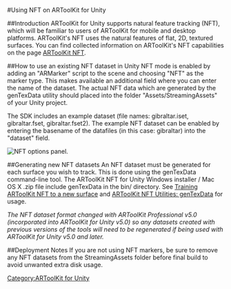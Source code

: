 #Using NFT on ARToolKit for Unity

##Introduction
ARToolKit for Unity supports natural feature tracking (NFT), which will be familiar to users of ARToolKit for mobile and desktop platforms. ARToolKit's NFT uses the natural features of flat, 2D, textured surfaces. You can find collected information on ARToolKit's NFT capabilities on the page [ARToolKit NFT][nft].

##How to use an existing NFT dataset in Unity
NFT mode is enabled by adding an "ARMarker" script to the scene and choosing "NFT" as the marker type. This makes available an additional field where you can enter the name of the dataset. The actual NFT data which are generated by the genTexData utility should placed into the folder "Assets/StreamingAssets" of your Unity project.

The SDK includes an example dataset (file names: gibraltar.iset, gibraltar.fset, gibraltar.fset2). The example NFT dataset can be enabled by entering the basename of the datafiles (in this case: gibraltar) into the "dataset" field.

![NFT options panel.][nft_options]

##Generating new NFT datasets
An NFT dataset must be generated for each surface you wish to track. This is done using the genTexData command-line tool. The ARToolKit NFT for Unity Windows installer / Mac OS X .zip file include genTexData in the bin/ directory. See [Training ARToolKit NFT to a new surface][train_nft] and [ARToolKit NFT Utilities: genTexData][gentexdata] for usage.

*The NFT dataset format changed with ARToolKit Professional v5.0 (incorporated into ARToolKit for Unity v5.0) so any datasets created with previous versions of the tools will need to be regenerated if being used with ARToolKit for Unity v5.0 and later.*

##Deployment Notes
If you are not using NFT markers, be sure to remove any NFT datasets from the StreamingAssets folder before final build to avoid unwanted extra disk usage.

[nft]:/ARToolKit_NFT "wikilink"
[nft_options]:/File:ARToolKit_for_Unity_-_NFT_options.png "wikilink"
[train_nft]:/Training_ARToolKit_NFT_to_a_new_surface "wikilink"
[gentexdata]:/ARToolKit_NFT_Utilities:_genTexData "wikilink"

[Category:ARToolKit for Unity](/Category:ARToolKit_for_Unity "wikilink")